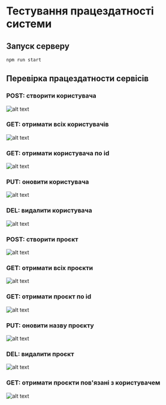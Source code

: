 # Тестування працездатності системи

## Запуск серверу

```bash
npm run start 
```

## Перевірка працездатности сервісів

### POST: створити користувача

![alt text](1.png)

### GET: отримати всіх користувачів

![alt text](2.png)

### GET: отримати користувача по id

![alt text](3.png)

### PUT: оновити користувача

![alt text](4.png)

### DEL: видалити користувача

![alt text](5.png)

### POST: створити проєкт

![alt text](6.png)

### GET: отримати всіх проєкти

![alt text](7.png)

### GET: отримати проєкт по id

![alt text](8.png)

### PUT: оновити назву проєкту

![alt text](9.png)

### DEL: видалити проєкт

![alt text](10.png)

### GET: отримати проєкти пов'язані з користувачем

![alt text](11.png)
